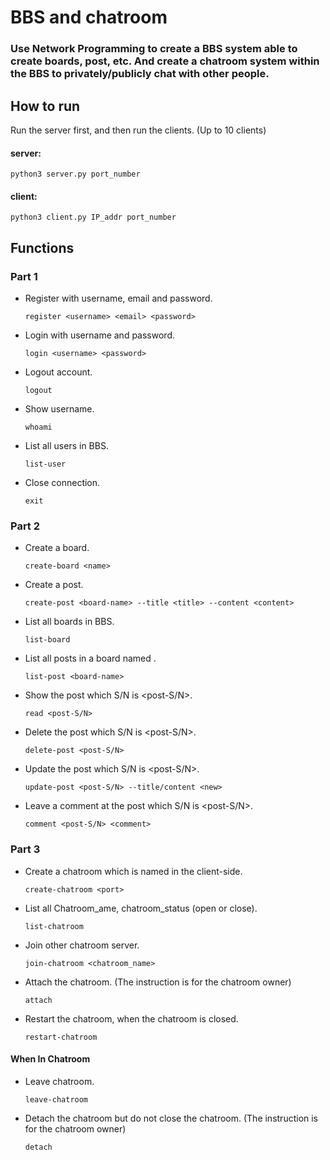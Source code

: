 # BBS and chatroom
### Use Network Programming to create a BBS system able to create boards, post, etc. And create a chatroom system within the BBS to privately/publicly chat with other people.

## How to run
Run the server first, and then run the clients. (Up to 10 clients)
#### server: 
  
  `python3 server.py port_number`

#### client: 
  
  `python3 client.py IP_addr port_number`

## Functions
### Part 1
* Register with username, email and password.

   `register <username> <email> <password>`  
* Login with username and password.

   `login <username> <password>`
* Logout account.

   `logout`
* Show username.

   `whoami`
* List all users in BBS.

   `list-user`
* Close connection.

   `exit`
   
### Part 2
* Create a board.

   `create-board <name>`
* Create a post.

   `create-post <board-name> --title <title> --content <content>`
* List all boards in BBS.

   `list-board`
* List all posts in a board named <board-name>.

   `list-post <board-name>`
* Show the post which S/N is <post-S/N>.

   `read <post-S/N>`
* Delete the post which S/N is <post-S/N>.

   `delete-post <post-S/N>`
* Update the post which S/N is <post-S/N>.

   `update-post <post-S/N> --title/content <new>`
* Leave a comment <comment> at the post which S/N is <post-S/N>.

   `comment <post-S/N> <comment>`
   
### Part 3
* Create a chatroom which is named <username> in the client-side.

   `create-chatroom <port>`
* List all Chatroom_ame, chatroom_status (open or close).

   `list-chatroom`
* Join other chatroom server.

   `join-chatroom <chatroom_name>`
* Attach the chatroom. (The instruction is for the chatroom owner)

   `attach`
* Restart the chatroom, when the chatroom is closed.

   `restart-chatroom`
#### When In Chatroom
* Leave chatroom.

   `leave-chatroom`
* Detach the chatroom but do not close the chatroom. (The instruction is for the chatroom owner)

   `detach`
